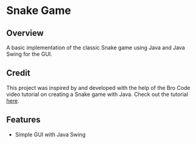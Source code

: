 # Snake Game

## Overview
A basic implementation of the classic Snake game using Java and Java Swing for the GUI.
## Credit
This project was inspired by and developed with the help of the Bro Code video tutorial on creating a Snake game with Java. 
Check out the tutorial [here](https://www.youtube.com/watch?v=bI6e6qjJ8JQ).

## Features
- Simple GUI with Java Swing
